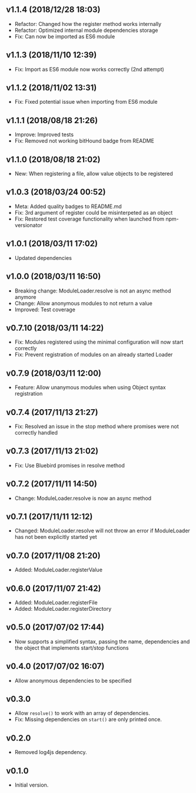 
## v1.1.4 (2018/12/28 18:03)
- Refactor: Changed how the register method works internally
- Refactor: Optimized internal module dependencies storage
- Fix: Can now be imported as ES6 module

## v1.1.3 (2018/11/10 12:39)
- Fix: Import as ES6 module now works correctly (2nd attempt)

## v1.1.2 (2018/11/02 13:31)
- Fix: Fixed potential issue when importing from ES6 module

## v1.1.1 (2018/08/18 21:26)
- Improve: Improved tests
- Fix: Removed not working bitHound badge from README

## v1.1.0 (2018/08/18 21:02)
- New: When registering a file, allow value objects to be registered

## v1.0.3 (2018/03/24 00:52)
- Meta: Added quality badges to README.md
- Fix: 3rd argument of register could be misinterpeted as an object
- Fix: Restored test coverage functionality when launched from npm-versionator

## v1.0.1 (2018/03/11 17:02)
- Updated dependencies

## v1.0.0 (2018/03/11 16:50)
- Breaking change: ModuleLoader.resolve is not an async method anymore
- Change: Allow anonymous modules to not return a value
- Improved: Test coverage

## v0.7.10 (2018/03/11 14:22)
- Fix: Modules registered using the minimal configuration will now start correctly
- Fix: Prevent registration of modules on an already started Loader

## v0.7.9 (2018/03/11 12:00)
- Feature: Allow unanymous modules when using Object syntax registration

## v0.7.4 (2017/11/13 21:27)
- Fix: Resolved an issue in the stop method where promises were not correctly handled

## v0.7.3 (2017/11/13 21:02)
- Fix: Use Bluebird promises in resolve method

## v0.7.2 (2017/11/11 14:50)
- Change: ModuleLoader.resolve is now an async method

## v0.7.1 (2017/11/11 12:12)
- Changed: ModuleLoader.resolve will not throw an error if ModuleLoader has not been explicitly started yet

## v0.7.0 (2017/11/08 21:20)
- Added: ModuleLoader.registerValue

## v0.6.0 (2017/11/07 21:42)
- Added: ModuleLoader.registerFile
- Added: ModuleLoader.registerDirectory

## v0.5.0 (2017/07/02 17:44)
- Now supports a simplified syntax, passing the name, dependencies and the object that implements start/stop functions

## v0.4.0 (2017/07/02 16:07)
- Allow anonymous dependencies to be specified

## v0.3.0
- Allow `resolve()` to work with an array of dependencies.
- Fix: Missing dependencies on `start()` are only printed once.

## v0.2.0
- Removed log4js dependency.

## v0.1.0
- Initial version.